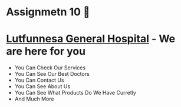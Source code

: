 # Assignmetn 10 🥳
# <a href="https://lutfunnesa-general-hospital.netlify.app/">Lutfunnesa General Hospital</a> - We are here for you
* You Can Check Our Services
* You Can See Our Best Doctors
* You Can Contact Us
* You Can See About Us
* You Can See What Products Do We Have Curretly
* And Much More
